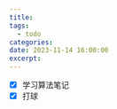 ```yaml
---
title: 
tags:
  - todo
categories: 
date: 2023-11-14 16:00:00
excerpt:
---
```

- [x] 学习算法笔记
- [x] 打球